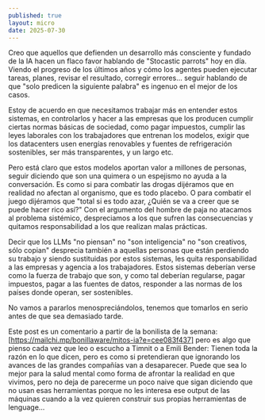 ```yaml
---
published: true
layout: micro
date: 2025-07-30
---
```


Creo que aquellos que defienden un desarrollo más consciente y fundado de la IA hacen un flaco favor hablando de "Stocastic parrots" hoy en día. Viendo el progreso de los últimos años y cómo los agentes pueden ejecutar tareas, planes, revisar el resultado, corregir errores... seguir hablando de que "solo predicen la siguiente palabra" es ingenuo en el mejor de los casos.

Estoy de acuerdo en que necesitamos trabajar más en entender estos sistemas, en controlarlos y hacer a las empresas que los producen cumplir ciertas normas básicas de sociedad, como pagar impuestos, cumplir las leyes laborales con los trabajadores que entrenan los modelos, exigir que los datacenters usen energías renovables y fuentes de refrigeración sostenibles, ser más transparentes, y un largo etc.

Pero está claro que estos modelos aportan valor a millones de personas, seguir diciendo que son una quimera o un espejismo no ayuda a la conversación. Es como si para combatir las drogas dijéramos que en realidad no afectan al organismo, que es todo placebo. O para combatir el juego dijéramos que "total si es todo azar, ¿Quién se va a creer que se puede hacer rico así?" Con el argumento del hombre de paja no atacamos al problema sistémico, despreciamos a los que sufren las consecuencias y quitamos responsabilidad a los que realizan malas prácticas.

Decir que los LLMs "no piensan" no "son inteligencia" no "son creativos, sólo copian" desprecia también a aquellas personas que están perdiendo su trabajo y siendo sustituidas por estos sistemas, les quita responsabilidad a las empresas y agencia a los trabajadores. Estos sistemas deberían verse como la fuerza de trabajo que son, y como tal deberían regularse, pagar impuestos, pagar a las fuentes de datos, responder a las normas de los países donde operan, ser sostenibles. 

No vamos a pararlos menospreciándolos, tenemos que tomarlos en serio antes de que sea demasiado tarde.

Este post es un comentario a partir de la bonilista de la semana: [https://mailchi.mp/bonillaware/mitos-ia?e=cee083f437] pero es algo que pienso cada vez que leo o escucho a Timnit o a Emili Bender: Tienen toda la razón en lo que dicen, pero es como si pretendieran que ignorando los avances de las grandes compañías van a desaparecer. Puede que sea lo mejor para la salud mental como forma de afrontar la realidad en que vivimos, pero no deja de parecerme un poco naive que sigan diciendo que no usan esas herramientas porque no les interesa ese output de las máquinas cuando a la vez quieren construir sus propias herramientas de lenguage...
